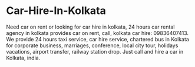 Car-Hire-In-Kolkata
===================

Need car on rent or looking for car hire in kolkata, 24 hours car rental agency in kolkata provides car on rent, call, kolkata car hire: 09836407413. We provide 24 hours taxi service, car hire service, chartered bus in Kolkata for corporate business, marriages, conference, local city tour, holidays vacations, airport transfer, railway station drop. Just call and hire a car in Kolkata, india.